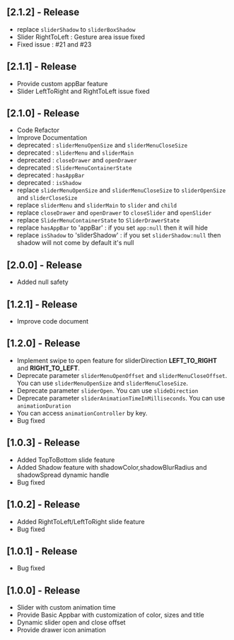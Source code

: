 ## [2.1.2] - Release
 * replace `sliderShadow` to `sliderBoxShadow`
 * Slider RightToLeft : Gesture area issue fixed
 * Fixed issue : #21 and #23

## [2.1.1] - Release
 * Provide custom appBar feature
 * Slider LeftToRight and RightToLeft issue fixed


## [2.1.0] - Release
 * Code Refactor
 * Improve Documentation
 * deprecated : `sliderMenuOpenSize` and `sliderMenuCloseSize`
 * deprecated : `sliderMenu` and `sliderMain`
 * deprecated : `closeDrawer` and `openDrawer`
 * deprecated : `SliderMenuContainerState`
 * deprecated : `hasAppBar`
 * deprecated : `isShadow`
 * replace `sliderMenuOpenSize` and `sliderMenuCloseSize` to `sliderOpenSize` and `sliderCloseSize`
 * replace `sliderMenu` and `sliderMain` to `slider` and `child`
 * replace `closeDrawer` and `openDrawer` to `closeSlider` and `openSlider`
 * replace `SliderMenuContainerState`  to `SliderDrawerState`
 * replace `hasAppBar`  to 'appBar' : if you set `app:null` then it will hide
 * replace `isShadow`  to 'sliderShadow' : if you set `sliderShadow:null` then shadow will not come
   by default it's null



## [2.0.0] - Release

 * Added null safety 

## [1.2.1] - Release

 * Improve code document

## [1.2.0] - Release

 * Implement swipe to open feature for sliderDirection **LEFT_TO_RIGHT** and **RIGHT_TO_LEFT**.
 * Deprecate parameter `sliderMenuOpenOffset` and `sliderMenuCloseOffset`. You can use `sliderMenuOpenSize` and `sliderMenuCloseSize`.
 * Deprecate parameter `sliderOpen`. You can use `slideDirection`
 * Deprecate parameter `sliderAnimationTimeInMilliseconds`. You can use `animationDuration`
 * You can access `animationController` by key.
 * Bug fixed

## [1.0.3] - Release

 * Added TopToBottom slide feature
 * Added Shadow feature with shadowColor,shadowBlurRadius and shadowSpread dynamic handle
 * Bug fixed


## [1.0.2] - Release 

 * Added RightToLeft/LeftToRight slide feature
 * Bug fixed

## [1.0.1] - Release 

 * Bug fixed
 
## [1.0.0] - Release 

 * Slider with custom animation time
 * Provide Basic Appbar with customization of color, sizes and title
 * Dynamic slider open and close offset
 * Provide drawer icon animation 
